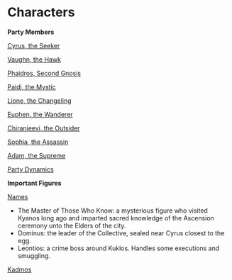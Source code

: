 # Characters

**Party Members**

[Cyrus, the Seeker](Characters%206c458aea434e4c48a1777cf02b99de58/Cyrus,%20the%20Seeker%20cd3bdea2c59c420ca0e474dc71320fe0.md)

[Vaughn, the Hawk](Characters%206c458aea434e4c48a1777cf02b99de58/Vaughn,%20the%20Hawk%200e5842041f0045b68e524d487e8408f3.md)

[Phaidros, Second Gnosis](Characters%206c458aea434e4c48a1777cf02b99de58/Phaidros,%20Second%20Gnosis%202cc68260550e46b5a9ca7e04e73007be.md)

[Paidi, the Mystic](Characters%206c458aea434e4c48a1777cf02b99de58/Paidi,%20the%20Mystic%20785bf7fc1ef745cca31a8025479ae872.md)

[Lione, the Changeling](Characters%206c458aea434e4c48a1777cf02b99de58/Lione,%20the%20Changeling%20f19bb71a6eb74a4693018d916be0a2b2.md)

[Euphen, the Wanderer](Characters%206c458aea434e4c48a1777cf02b99de58/Euphen,%20the%20Wanderer%20feb435ac4a914d89897032df7aad3288.md)

[Chiranjeevi, the Outsider](Characters%206c458aea434e4c48a1777cf02b99de58/Chiranjeevi,%20the%20Outsider%2038de32ba16df49139d9cd6ab000854eb.md)

[Sophia, the Assassin](Characters%206c458aea434e4c48a1777cf02b99de58/Sophia,%20the%20Assassin%2083177f0c866148048e0c541b3cb90ef5.md)

[Adam, the Supreme](Characters%206c458aea434e4c48a1777cf02b99de58/Adam,%20the%20Supreme%2072b863fd3cb8474e81009a73afd5e86e.md)

[Party Dynamics](Characters%206c458aea434e4c48a1777cf02b99de58/Party%20Dynamics%204a834412d34b4df78e25ca570ea2215b.md)

**Important Figures**

[Names](Characters%206c458aea434e4c48a1777cf02b99de58/Names%2010154f18b5c88092ab4cd7857dee755e.md)

- The Master of Those Who Know: a mysterious figure who visited Kyanos long ago and imparted sacred knowledge of the Ascension ceremony unto the Elders of the city.
- Dominus: the leader of the Collective, sealed near Cyrus closest to the egg.
- Leontios: a crime boss around Kuklos. Handles some executions and smuggling.

[Kadmos](Characters%206c458aea434e4c48a1777cf02b99de58/Kadmos%2094dbb23b22864ce1925bbd0d9f92b6ce.md)